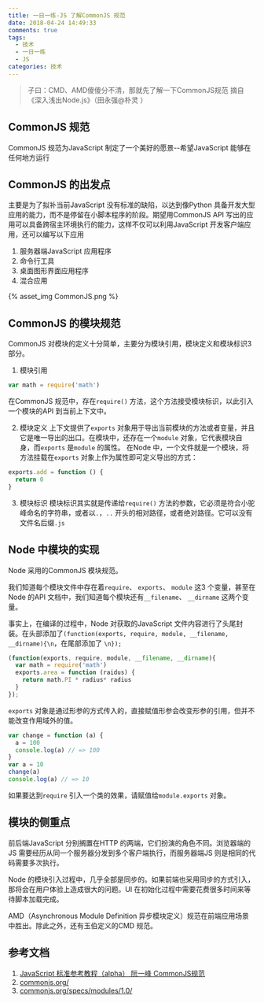 ```yaml
---
title: 一日一练-JS 了解CommonJS 规范
date: 2018-04-24 14:49:33
comments: true
tags:
  - 技术
  - 一日一练
  - JS
categories: 技术
---
```


> 子曰：CMD、AMD傻傻分不清，那就先了解一下CommonJS规范
> 摘自《深入浅出Node.js》（田永强@朴灵 ）

## CommonJS 规范
CommonJS 规范为JavaScript 制定了一个美好的愿景--希望JavaScript 能够在任何地方运行

## CommonJS 的出发点
主要是为了拟补当前JavaScript 没有标准的缺陷，以达到像Python 具备开发大型应用的能力，而不是停留在小脚本程序的阶段。期望用CommonJS API 写出的应用可以具备跨宿主环境执行的能力，这样不仅可以利用JavaScript 开发客户端应用，还可以编写以下应用
  1. 服务器端JavaScript 应用程序
  2. 命令行工具
  3. 桌面图形界面应用程序
  4. 混合应用

{% asset_img CommonJS.png %}

<!--more-->

## CommonJS 的模块规范
CommonJS 对模块的定义十分简单，主要分为模块引用，模块定义和模块标识3 部分。
1. 模块引用
```js
var math = require('math')
```
在CommonJS 规范中，存在`require()` 方法，这个方法接受模块标识，以此引入一个模块的API 到当前上下文中。

2. 模块定义
上下文提供了`exports` 对象用于导出当前模块的方法或者变量，并且它是唯一导出的出口。在模块中，还存在一个`module` 对象，它代表模块自身，而`exports` 是`module` 的属性。
在Node 中，一个文件就是一个模块，将方法挂载在`exports` 对象上作为属性即可定义导出的方式：
```js
exports.add = function () {
  return 0
}
```

3. 模块标识
模块标识其实就是传递给`require()` 方法的参数，它必须是符合小驼峰命名的字符串，或者以`.`，`..` 开头的相对路径，或者绝对路径。它可以没有文件名后缀`.js`

## Node 中模块的实现
Node 采用的CommonJS 模块规范。

我们知道每个模块文件中存在着`require`、 `exports`、 `module` 这3 个变量，甚至在Node 的API 文档中，我们知道每个模块还有`__filename`、 `__dirname` 这两个变量。

事实上，在编译的过程中，Node 对获取的JavaScript 文件内容进行了头尾封装。在头部添加了`(function(exports, require, module, __filename, __dirname){\n`，在尾部添加了 `\n});`
```js
(function(exports, require, module, __filename, __dirname){
  var math = require('math')
  exports.area = function (raidus) {
    return math.PI * radius* radius
  }
});
```

`exports` 对象是通过形参的方式传入的，直接赋值形参会改变形参的引用，但并不能改变作用域外的值。
```js
var change = function (a) {
  a = 100
  console.log(a) // => 100
}
var a = 10
change(a)
console.log(a) // => 10
```
如果要达到`require` 引入一个类的效果，请赋值给`module.exports` 对象。

## 模块的侧重点
前后端JavaScript 分别搁置在HTTP 的两端，它们扮演的角色不同。浏览器端的JS 需要经历从同一个服务器分发到多个客户端执行，而服务器端JS 则是相同的代码需要多次执行。

Node 的模块引入过程中，几乎全部是同步的。如果前端也采用同步的方式引入，那将会在用户体验上造成很大的问题。UI 在初始化过程中需要花费很多时间来等待脚本加载完成。

AMD（Asynchronous Module Definition 异步模块定义）规范在前端应用场景中胜出。除此之外，还有玉伯定义的CMD 规范。


## 参考文档
1. [JavaScript 标准参考教程（alpha） 阮一峰 CommonJS规范](http://javascript.ruanyifeng.com/nodejs/module.html)
2. [commonjs.org/](http://www.commonjs.org/)
3. [commonjs.org/specs/modules/1.0/](http://wiki.commonjs.org/wiki/Modules/1.0)
